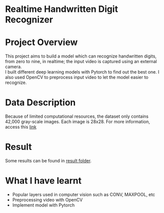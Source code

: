 # Realtime Handwritten Digit Recognizer

# Project Overview
This project aims to build a model which can recognize handwritten digits, from zero to nine, in realtime; the input video is captured using an external camera.<br>
I built different deep learning models with Pytorch to find out the best one.
I also used OpenCV to preprocess input video to let the model easier to recognize. 

# Data Description

Because of limited computational resources, the dataset only contains 42,000 gray-scale images. Each image is 28x28. For more information, access this [link](https://www.kaggle.com/c/digit-recognizer/data)

# Result
Some results can be found in [result folder](https://github.com/leminhviett/Realtime-Digit-Recognizer/tree/master/result).

# What I have learnt
- Popular layers used in computer vision such as CONV, MAXPOOL, etc
- Preprocessing video with OpenCV
- Implement model with Pytorch



